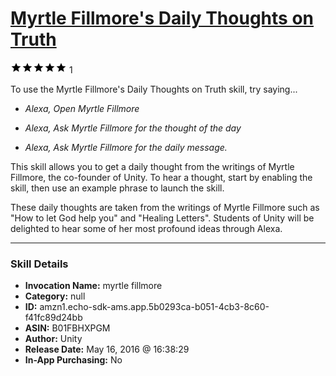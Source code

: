 # [Myrtle Fillmore's Daily Thoughts on Truth](http://alexa.amazon.com/#skills/amzn1.echo-sdk-ams.app.5b0293ca-b051-4cb3-8c60-f41fc89d24bb)
![5 stars](../../images/ic_star_black_18dp_1x.png)![5 stars](../../images/ic_star_black_18dp_1x.png)![5 stars](../../images/ic_star_black_18dp_1x.png)![5 stars](../../images/ic_star_black_18dp_1x.png)![5 stars](../../images/ic_star_black_18dp_1x.png) 1

To use the Myrtle Fillmore's Daily Thoughts on Truth skill, try saying...

* *Alexa, Open Myrtle Fillmore*

* *Alexa, Ask Myrtle Fillmore for the thought of the day*

* *Alexa, Ask Myrtle Fillmore for the daily message.*

This skill allows you to get a daily thought from the writings of Myrtle Fillmore, the co-founder of Unity. To hear a thought, start by enabling the skill, then use an example phrase to launch the skill.

These daily thoughts are taken from the writings of Myrtle Fillmore such as "How to let God help you" and "Healing Letters". Students of Unity will be delighted to hear some of her most profound ideas through Alexa.

***

### Skill Details

* **Invocation Name:** myrtle fillmore
* **Category:** null
* **ID:** amzn1.echo-sdk-ams.app.5b0293ca-b051-4cb3-8c60-f41fc89d24bb
* **ASIN:** B01FBHXPGM
* **Author:** Unity
* **Release Date:** May 16, 2016 @ 16:38:29
* **In-App Purchasing:** No
